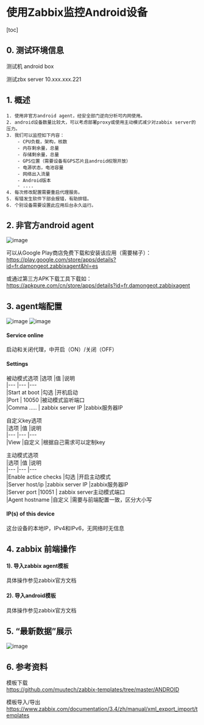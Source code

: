 # 使用Zabbix监控Android设备
[toc]

## 0. 测试环境信息

测试机 android box

测试zbx server 10.xxx.xxx.221


## 1. 概述
    1. 使用非官方android agent，经安全部门逆向分析可内网使用。
    2. android设备数量比较大，可以考虑部署proxy或使用主动模式减少对zabbix server的压力。
    3. 我们可以监控如下内容：  
        - CPU负载，架构，核数   
        - 内存剩余量，总量  
        - 存储剩余量，总量  
        - GPS位置（需要设备有GPS芯片且android权限开放）   
        - 电源状态，电池容量     
        - 网络出入流量  
        - Android版本   
        - ....
    4. 每次修改配置需要重启代理服务。
    5. 有错发生软件下部会报错，有助排错。
    6. 个别设备需要设置此应用后台永久运行。


## 2. 非官方android agent
![image](https://res.cloudinary.com/liz/image/upload/v1543398044/Android-devices-monitoring-with-Zabbix/01.jpg)

可以从Google Play商店免费下载和安装该应用（需要梯子）：   
https://play.google.com/store/apps/details?id=fr.damongeot.zabbixagent&hl=es  

或通过第三方APK下载工具下载如：  
https://apkpure.com/cn/store/apps/details?id=fr.damongeot.zabbixagent


## 3. agent端配置
![image](https://res.cloudinary.com/liz/image/upload/v1543397973/Android-devices-monitoring-with-Zabbix/02.webp)
![image](https://res.cloudinary.com/liz/image/upload/v1543397974/Android-devices-monitoring-with-Zabbix/03.webp)

#### Service online 
启动和关闭代理，中开启（ON）/关闭（OFF）  

#### Settings
被动模式选项
|选项          |值                 |说明  
|---           |---                |---  
|Start at boot |勾选               |开机启动  
|Port          | 10050             |被动模式监听端口  
|Comma .....   | zabbix server IP  |zabbix服务器IP   

自定义key选项  
|选项  |值     |说明  
|---   |---    |---  
|View  |自定义 |根据自己需求可以定制key  

主动模式选项  
|选项                 |值                |说明  
|---                  |---               |---  
|Enable actice checks |勾选              |开启主动模式  
|Server host/ip       |zabbix server IP  |zabbix服务器IP  
|Server port          |10051             | zabbix server主动模式端口  
|Agent hostname       |自定义            |需要与前端配置一致，区分大小写  

#### IP(s) of this device
这台设备的本地IP，IPv4和IPv6，无网络时无信息

## 4. zabbix 前端操作
#### 1). 导入zabbix agent模板
具体操作参见zabbix官方文档

#### 2). 导入android模板  
具体操作参见zabbix官方文档


## 5. “最新数据”展示
![image](https://res.cloudinary.com/liz/image/upload/v1543397976/Android-devices-monitoring-with-Zabbix/04.jpg)


## 6. 参考资料
模板下载  
https://github.com/muutech/zabbix-templates/tree/master/ANDROID

模板导入/导出  
https://www.zabbix.com/documentation/3.4/zh/manual/xml_export_import/templates
